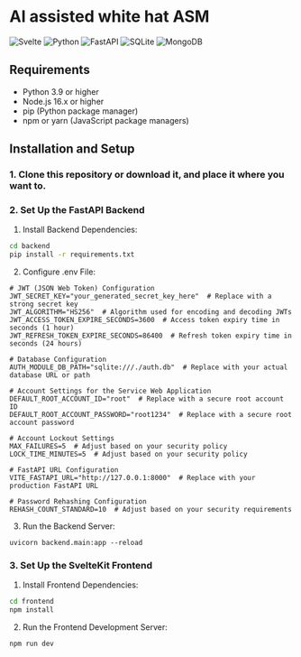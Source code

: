 # AI assisted white hat ASM

![Svelte](https://img.shields.io/badge/svelte-%23f1413d.svg?style=for-the-badge&logo=svelte&logoColor=white)
![Python](https://img.shields.io/badge/python-%2314354C.svg?style=for-the-badge&logo=python&logoColor=white)
![FastAPI](https://img.shields.io/badge/FastAPI-005571?style=for-the-badge&logo=fastapi)
![SQLite](https://img.shields.io/badge/sqlite-%2307405e.svg?style=for-the-badge&logo=sqlite&logoColor=white)
![MongoDB](https://img.shields.io/badge/mongodb-%2347A248.svg?style=for-the-badge&logo=mongodb&logoColor=white)


## Requirements
- Python 3.9 or higher
- Node.js 16.x or higher
- pip (Python package manager)
- npm or yarn (JavaScript package managers)

## Installation and Setup
### 1. Clone this repository or download it, and place it where you want to.

### 2. Set Up the FastAPI Backend
1. Install Backend Dependencies:
```bash
cd backend
pip install -r requirements.txt
```
2. Configure .env File:
``` .env
# JWT (JSON Web Token) Configuration
JWT_SECRET_KEY="your_generated_secret_key_here"  # Replace with a strong secret key
JWT_ALGORITHM="HS256"  # Algorithm used for encoding and decoding JWTs
JWT_ACCESS_TOKEN_EXPIRE_SECONDS=3600  # Access token expiry time in seconds (1 hour)
JWT_REFRESH_TOKEN_EXPIRE_SECONDS=86400  # Refresh token expiry time in seconds (24 hours)

# Database Configuration
AUTH_MODULE_DB_PATH="sqlite:///./auth.db"  # Replace with your actual database URL or path

# Account Settings for the Service Web Application
DEFAULT_ROOT_ACCOUNT_ID="root"  # Replace with a secure root account ID
DEFAULT_ROOT_ACCOUNT_PASSWORD="root1234"  # Replace with a secure root account password

# Account Lockout Settings
MAX_FAILURES=5  # Adjust based on your security policy
LOCK_TIME_MINUTES=5  # Adjust based on your security policy

# FastAPI URL Configuration
VITE_FASTAPI_URL="http://127.0.0.1:8000"  # Replace with your production FastAPI URL

# Password Rehashing Configuration
REHASH_COUNT_STANDARD=10  # Adjust based on your security requirements
```
3. Run the Backend Server:
```
uvicorn backend.main:app --reload
```

### 3. Set Up the SvelteKit Frontend
1. Install Frontend Dependencies:
```bash
cd frontend
npm install

```
2. Run the Frontend Development Server:
```bash
npm run dev
```